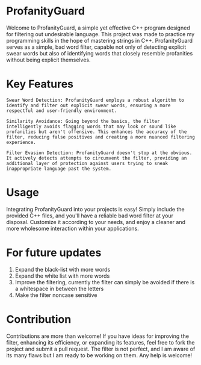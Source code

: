 # ProfanityGuard
Welcome to ProfanityGuard, a simple yet effective C++ program designed for filtering out undesirable language. This project was made to practice my programming skills in the hope of mastering strings in C++. ProfanityGuard serves as a simple, bad word filter, capable not only of detecting explicit swear words but also of identifying words that closely resemble profanities without being explicit themselves.

# Key Features

    Swear Word Detection: ProfanityGuard employs a robust algorithm to identify and filter out explicit swear words, ensuring a more respectful and user-friendly environment.

    Similarity Avoidance: Going beyond the basics, the filter intelligently avoids flagging words that may look or sound like profanities but aren't offensive. This enhances the accuracy of the filter, reducing false positives and creating a more nuanced filtering experience.

    Filter Evasion Detection: ProfanityGuard doesn't stop at the obvious. It actively detects attempts to circumvent the filter, providing an additional layer of protection against users trying to sneak inappropriate language past the system.

# Usage
Integrating ProfanityGuard into your projects is easy! Simply include the provided C++ files, and you'll have a reliable bad word filter at your disposal. Customize it according to your needs, and enjoy a cleaner and more wholesome interaction within your applications.

# For future updates
  1. Expand the black-list with more words
  2. Expand the white list with more words
  3. Improve the filtering, currently  the filter can simply be avoided if there is a whitespace in between the letters
  4. Make the filter noncase sensitive

# Contribution
Contributions are more than welcome! If you have ideas for improving the filter, enhancing its efficiency, or expanding its features, feel free to fork the project and submit a pull request. The filter is not perfect, and I am aware of its many flaws but I am ready to be working on them. Any help is welcome!
